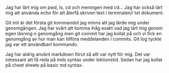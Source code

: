 
Jag har lärt mig om pwd, ls, cd och meningen med cd... Jag har också lärt mig att använda echo för att återfå skriven text 
i terminalen/i txt dokument. 

Git init är det första git kommandot jag minns att jag lärde mig under genomgången. Jag har svårt att komma ihåg
exakt vad jag lärt mig genom egen läsning o genomgång men git commit har jag kollat på och vi fick en genomgång av
hur man kan tillföra meddelanden i commits. Git log tyckte jag var ett användbart kommando. 

Jag har aldrig använt markdown förut så allt var nytt för mig. Det var intressant att få reda på mds syntax
under lektionstid. Sedan har jag kollat på cheet sheets på basic md syntax.
